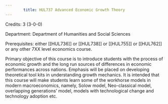 ```yaml
---
        title: HUL737 Advanced Economic Growth Theory
---
```

Credits: 3 (3-0-0)

Department: Department of Humanities and Social Sciences

Prerequisites: either [[HUL736]] or [[HUL738]] or [[HUL755]] or [[HUL762]] or any other 7XX level economics course.

Primary objective of this course is to introduce students with the process of economic growth and the long run sources of differences in economic performances across nations. Emphasis will be placed on developing theoretical tool kits in understanding growth mechanics. It is intended that this course will make students learn some of the workhorse models in modern macroeconomics, namely, Solow model, Neo-classical model, overlapping generations’ model, models with technological change and technology adoption etc.